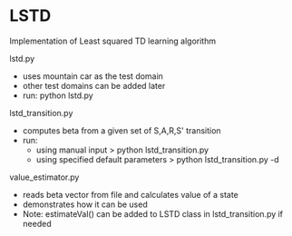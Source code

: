 # LSTD

Implementation of Least squared TD learning algorithm

lstd.py
- uses mountain car as the test domain
- other test domains can be added later
- run: python lstd.py

lstd_transition.py
- computes beta from a given set of S,A,R,S' transition
- run: 
  - using manual input > python lstd_transition.py
  - using specified default parameters > python lstd_transition.py -d 

value_estimator.py
- reads beta vector from file and calculates value of a state
- demonstrates how it can be used
- Note: estimateVal() can be added to LSTD class in lstd_transition.py if needed
